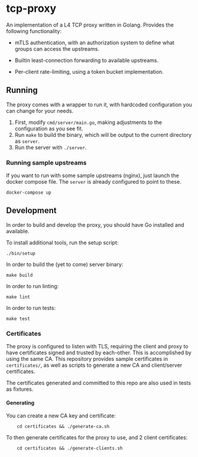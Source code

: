 # tcp-proxy

An implementation of a L4 TCP proxy written in Golang. Provides the following functionality:

* mTLS authentication, with an authorization system to define what groups can access the upstreams.

* Builtin least-connection forwarding to available upstreams.

* Per-client rate-limiting, using a token bucket implementation.

## Running

The proxy comes with a wrapper to run it, with hardcoded configuration you can change for your needs.

1. First, modify `cmd/server/main.go`, making adjustments to the configuration as you see fit.
2. Run `make` to build the binary, which will be output to the current directory as `server`.
3. Run the server with `./server`.

### Running sample upstreams

If you want to run with some sample upstreams (nginx), just launch the docker compose file. The `server` is already
configured to point to these.

    docker-compose up

## Development

In order to build and develop the proxy, you should have Go installed and available.

To install additional tools, run the setup script:

    ./bin/setup

In order to build the (yet to come) server binary:

    make build

In order to run linting:

    make lint

In order to run tests:

    make test

### Certificates

The proxy is configured to listen with TLS, requiring the client and proxy to have certificates signed and trusted by
each-other. This is accomplished by using the same CA. This repository provides sample certificates in `certificates/`,
as well as scripts to generate a new CA and client/server certificates.

The certificates generated and committed to this repo are also used in tests as fixtures.

#### Generating

You can create a new CA key and certificate:

        cd certificates && ./generate-ca.sh

To then generate certificates for the proxy to use, and 2 client certificates:

        cd certificates && ./generate-clients.sh
